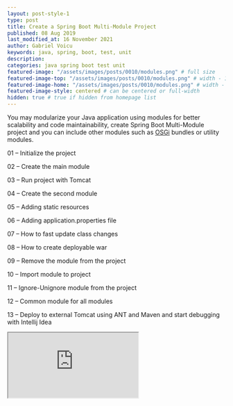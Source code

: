 ```yaml
---
layout: post-style-1
type: post
title: Create a Spring Boot Multi-Module Project
published: 08 Aug 2019
last_modified_at: 16 November 2021
author: Gabriel Voicu
keywords: java, spring, boot, test, unit 
description: 
categories: java spring boot test unit 
featured-image: "/assets/images/posts/0010/modules.png" # full size
featured-image-top: "/assets/images/posts/0010/modules.png" # width - 1200 (you can add the same URL as for featured-image)
featured-image-home: "/assets/images/posts/0010/modules.png" # width - 600 (you can add the same URL as for featured-image) [use ~square images for homepage-style-1]
featured-image-style: centered # can be centered or full-width
hidden: true # true if hidden from homepage list
---
```

You may modularize your Java application using modules for better scalability and code maintainability, create Spring Boot Multi-Module project and you can include other modules such as [OSGi](/create-osgi-bundle-camel-routes-xml-java-dsl-deploy-in-servicemix/) bundles or utility modules.

01 – Initialize the project

02 – Create the main module

03 – Run project with Tomcat

04 – Create the second module

05 – Adding static resources

06 – Adding application.properties file

07 – How to fast update class changes

08 – How to create deployable war

09 – Remove the module from the project

10 – Import module to project

11 – Ignore-Unignore module from the project

12 – Common module for all modules

13 – Deploy to external Tomcat using ANT and Maven and start debugging with Intellij Idea

 <div class="ratio ratio-16x9 mb-3">
    <iframe src="https://www.youtube.com/embed/videoseries?list=PLvG8cZ6YuFBzfPiLa4k9ACiAoS-HUKnrL" title="YouTube video" allow="accelerometer; autoplay; clipboard-write; encrypted-media; gyroscope; picture-in-picture" allowfullscreen></iframe>
</div>